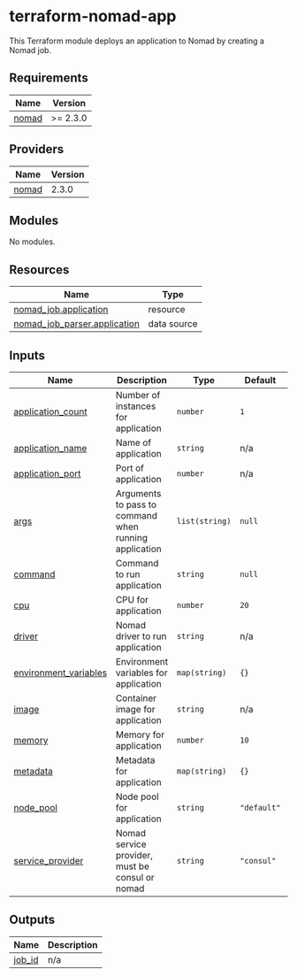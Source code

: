 # terraform-nomad-app

This Terraform module deploys an application to Nomad by
creating a Nomad job.

## Requirements

| Name | Version |
|------|---------|
| <a name="requirement_nomad"></a> [nomad](#requirement\_nomad) | >= 2.3.0 |

## Providers

| Name | Version |
|------|---------|
| <a name="provider_nomad"></a> [nomad](#provider\_nomad) | 2.3.0 |

## Modules

No modules.

## Resources

| Name | Type |
|------|------|
| [nomad_job.application](https://registry.terraform.io/providers/hashicorp/nomad/latest/docs/resources/job) | resource |
| [nomad_job_parser.application](https://registry.terraform.io/providers/hashicorp/nomad/latest/docs/data-sources/job_parser) | data source |

## Inputs

| Name | Description | Type | Default | Required |
|------|-------------|------|---------|:--------:|
| <a name="input_application_count"></a> [application\_count](#input\_application\_count) | Number of instances for application | `number` | `1` | no |
| <a name="input_application_name"></a> [application\_name](#input\_application\_name) | Name of application | `string` | n/a | yes |
| <a name="input_application_port"></a> [application\_port](#input\_application\_port) | Port of application | `number` | n/a | yes |
| <a name="input_args"></a> [args](#input\_args) | Arguments to pass to command when running application | `list(string)` | `null` | no |
| <a name="input_command"></a> [command](#input\_command) | Command to run application | `string` | `null` | no |
| <a name="input_cpu"></a> [cpu](#input\_cpu) | CPU for application | `number` | `20` | no |
| <a name="input_driver"></a> [driver](#input\_driver) | Nomad driver to run application | `string` | n/a | yes |
| <a name="input_environment_variables"></a> [environment\_variables](#input\_environment\_variables) | Environment variables for application | `map(string)` | `{}` | no |
| <a name="input_image"></a> [image](#input\_image) | Container image for application | `string` | n/a | yes |
| <a name="input_memory"></a> [memory](#input\_memory) | Memory for application | `number` | `10` | no |
| <a name="input_metadata"></a> [metadata](#input\_metadata) | Metadata for application | `map(string)` | `{}` | no |
| <a name="input_node_pool"></a> [node\_pool](#input\_node\_pool) | Node pool for application | `string` | `"default"` | no |
| <a name="input_service_provider"></a> [service\_provider](#input\_service\_provider) | Nomad service provider, must be consul or nomad | `string` | `"consul"` | no |

## Outputs

| Name | Description |
|------|-------------|
| <a name="output_job_id"></a> [job\_id](#output\_job\_id) | n/a |
